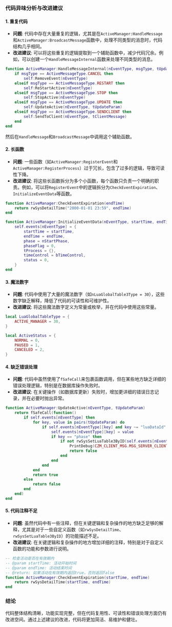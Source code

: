 ### 代码异味分析与改进建议

#### 1. **重复代码**
   - **问题**: 代码中存在大量重复的逻辑，尤其是在`ActiveManager:HandleMessage`和`ActiveManager:BroadcastMessage`函数中，处理不同类型的消息时，代码结构几乎相同。
   - **改进建议**: 可以将这些重复的逻辑提取到一个辅助函数中，减少代码冗余。例如，可以创建一个`HandleMessageInternal`函数来处理不同类型的消息。

   ```lua
   function ActiveManager:HandleMessageInternal(nEventType, msgType, tUpdateParam, tClientMessage)
       if msgType == ActiveMessageType.CANCEL then
           self:RemoveEvent(nEventType)
       elseif msgType == ActiveMessageType.RESTART then
           self:ReStartActive(nEventType)
       elseif msgType == ActiveMessageType.STOP then
           self:StopActive(nEventType)
       elseif msgType == ActiveMessageType.UPDATE then
           self:UpdateActive(nEventType, tUpdateParam)
       elseif msgType == ActiveMessageType.SENDCLIENT then
           self:SendToClient(nEventType, tClientMessage)
       end
   end
   ```

   然后在`HandleMessage`和`BroadcastMessage`中调用这个辅助函数。

#### 2. **长函数**
   - **问题**: 一些函数（如`ActiveManager:RegisterEvent`和`ActiveManager:RegisterProcess`）过于冗长，包含了过多的逻辑，导致可读性下降。
   - **改进建议**: 将这些长函数拆分为多个小函数，每个函数只负责一个明确的职责。例如，可以将`RegisterEvent`中的逻辑拆分为`CheckEventExpiration`、`InitializeEventData`等函数。

   ```lua
   function ActiveManager:CheckEventExpiration(endTime)
       return rwSysDetailTime("2000-01-01 23:59", endTime)
   end

   function ActiveManager:InitializeEventData(nEventType, startTime, endTime, nStartPhase, bTimeControl)
       self.events[nEventType] = {
           startTime = startTime,
           endTime = endTime,
           phase = nStartPhase,
           phaseFlag = 0,
           tProcess = {},
           timeControl = bTimeControl,
           status = 0,
       }
   end
   ```

#### 3. **魔法数字**
   - **问题**: 代码中使用了大量的魔法数字（如`nLuaGlobalTable3Type = 30`），这些数字缺乏解释，降低了代码的可读性和可维护性。
   - **改进建议**: 将这些魔法数字定义为常量或枚举，并在代码中使用这些常量。

   ```lua
   local LuaGlobalTableType = {
       ACTIVE_MANAGER = 30,
   }

   local ActiveStatus = {
       NORMAL = 0,
       PAUSED = 1,
       CANCELED = 2,
   }
   ```

#### 4. **缺乏错误处理**
   - **问题**: 代码中虽然使用了`fSafeCall`来包裹函数调用，但在某些地方缺乏详细的错误处理逻辑，特别是在数据库操作失败时。
   - **改进建议**: 在关键操作（如数据库更新）失败时，增加更详细的错误日志记录，并在必要时抛出异常。

   ```lua
   function ActiveManager:UpdateActive(nEventType, tUpdateParam)
       return fSafeCall(function()
           if self.events[nEventType] then
               for key, value in pairs(tUpdateParam) do
                   if self.events[nEventType][key] and key ~= "luaDataId" then
                       self.events[nEventType][key] = value
                       if key == "phase" then
                           if not rwSysSetLuaTable3ByID(self.events[nEventType].luaDataId, 2, value) then
                               PrintDebug(CZM_CLIENT_MSG.MSG_SERVER_CLIENTDEBUGLOG, "Failed to update phase for event " .. nEventType)
                               return false
                           end
                       end
                   end
               end
               return true
           else
               return false
           end
       end)
   end
   ```

#### 5. **代码注释不足**
   - **问题**: 虽然代码中有一些注释，但在关键逻辑和复杂操作的地方缺乏足够的解释，尤其是对于一些自定义函数（如`rwSysDetailTime`、`rwSysSetLuaTable3ByID`）的功能描述不足。
   - **改进建议**: 在关键逻辑和复杂操作的地方增加详细的注释，特别是对于自定义函数的功能和参数进行说明。

   ```lua
   -- 检查活动是否在有效期内
   -- @param startTime: 活动开始时间
   -- @param endTime: 活动结束时间
   -- @return: 如果活动在有效期内返回true，否则返回false
   function ActiveManager:CheckEventExpiration(startTime, endTime)
       return rwSysDetailTime(startTime, endTime)
   end
   ```

### 结论
代码整体结构清晰，功能实现完整，但在代码复用性、可读性和错误处理方面仍有改进空间。通过上述建议的改进，代码将更加简洁、易维护和健壮。
